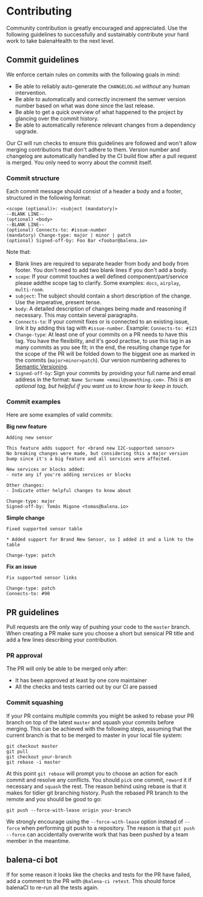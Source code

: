 # Contributing

Community contribution is greatly encouraged and appreciated. Use the following guidelines to successfully and sustainably contribute your hard work to take balenaHealth to the next level.

## Commit guidelines

We enforce certain rules on commits with the following goals in mind:

- Be able to reliably auto-generate the `CHANGELOG.md` _without_ any human intervention.
- Be able to automatically and correctly increment the semver version number based on what was done since the last release.
- Be able to get a quick overview of what happened to the project by glancing over the commit history.
- Be able to automatically reference relevant changes from a dependency upgrade.

Our CI will run checks to ensure this guidelines are followed and won't allow merging contributions that don't adhere to them. Version number and changelog are automatically handled by the CI build flow after a pull request is merged. You only need to worry about the commit itself.

### Commit structure

Each commit message should consist of a header a body and a footer, structured in the following format:

```text
<scope (optional)>: <subject (mandatory)>
--BLANK LINE--
(optional) <body>
--BLANK LINE--
(optional) Connects-to: #issue-number
(mandatory) Change-type: major | minor | patch
(optional) Signed-off-by: Foo Bar <foobar@balena.io>
```

Note that:

- Blank lines are required to separate header from body and body from footer. You don't need to add two blank lines if you don't add a body.
- `scope`: If your commit touches a well defined component/part/service please addthe scope tag to clarify. Some examples: `docs`, `airplay`, `multi-room`.
- `subject`: The subject should contain a short description of the change. Use the imperative, present tense.
- `body`: A detailed description of changes being made and reasoning if necessary. This may contain several paragraphs.
- `Connects-to`: If your commit fixes or is connected to an existing issue, link it by adding this tag with `#issue-number`. Example: `Connects-to: #123`
- `Change-type`: At least one of your commits on a PR needs to have this tag. You have the flexibility, and it's good practise, to use this tag in as many commits as you see fit; in the end, the resulting change type for the scope of the PR will be folded down to the biggest one as marked in the commits (`major>minor>patch`). Our version numbering adheres to [Semantic Versioning](http://semver.org/).
- `Signed-off-by`: Sign your commits by providing your full name and email address in the format: `Name Surname <email@something.com>`. _This is an optional tag, but helpful if you want us to know how to keep in touch._

### Commit examples

Here are some examples of valid commits:

**Big new feature**

```
Adding new sensor

This feature adds support for <brand new I2C-supported sensor>
No breaking changes were made, but considering this a major version bump since it's a big feature and all services were affected.

New services or blocks added:
- note any if you're adding services or blocks

Other changes:
- Indicate other helpful changes to know about

Change-type: major
Signed-off-by: Tomás Migone <tomas@balena.io>
```

**Simple change**

```
Fixed supported sensor table

* Added support for Brand New Sensor, so I added it and a link to the table

Change-type: patch
```

**Fix an issue**

```
Fix supported sensor links

Change-type: patch
Connects-to: #90
```

## PR guidelines

Pull requests are the only way of pushing your code to the `master` branch. When creating a PR make sure you choose a short but sensical PR title and add a few lines describing your contribution.

### PR approval

The PR will only be able to be merged only after:

- It has been approved at least by one core maintainer
- All the checks and tests carried out by our CI are passed

### Commit squashing

If your PR contains multiple commits you might be asked to rebase your PR branch on top of the latest `master` and squash your commits before merging. This can be achieved with the following steps, assuming that the current branch is that to be merged to master in your local file system:

```
git checkout master
git pull
git checkout your-branch
git rebase -i master
```

At this point `git rebase` will prompt you to choose an action for each commit and resolve any conflicts. You should `pick` one commit, `reword` it if necessary and `squash` the rest. The reason behind using rebase is that it makes for tidier git branching history. Push the rebased PR branch to the remote and you should be good to go:

```
git push --force-with-lease origin your-branch
```

We strongly encourage using the `--force-with-lease` option instead of `--force` when performing git push to a repository. The reason is that `git push --force` can accidentally overwrite work that has been pushed by a team member in the meantime.

## balena-ci bot

If for some reason it looks like the checks and tests for the PR have failed, add a comment to the PR with `@balena-ci retest`. This should force balenaCI to re-run all the tests again.
